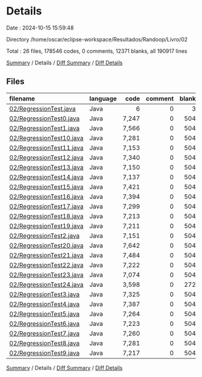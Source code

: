 # Details

Date : 2024-10-15 15:59:48

Directory /home/oscar/eclipse-workspace/Resultados/Randoop/Livro/02

Total : 26 files,  178546 codes, 0 comments, 12371 blanks, all 190917 lines

[Summary](results.md) / Details / [Diff Summary](diff.md) / [Diff Details](diff-details.md)

## Files
| filename | language | code | comment | blank | total |
| :--- | :--- | ---: | ---: | ---: | ---: |
| [02/RegressionTest.java](/02/RegressionTest.java) | Java | 6 | 0 | 3 | 9 |
| [02/RegressionTest0.java](/02/RegressionTest0.java) | Java | 7,247 | 0 | 504 | 7,751 |
| [02/RegressionTest1.java](/02/RegressionTest1.java) | Java | 7,566 | 0 | 504 | 8,070 |
| [02/RegressionTest10.java](/02/RegressionTest10.java) | Java | 7,281 | 0 | 504 | 7,785 |
| [02/RegressionTest11.java](/02/RegressionTest11.java) | Java | 7,153 | 0 | 504 | 7,657 |
| [02/RegressionTest12.java](/02/RegressionTest12.java) | Java | 7,340 | 0 | 504 | 7,844 |
| [02/RegressionTest13.java](/02/RegressionTest13.java) | Java | 7,150 | 0 | 504 | 7,654 |
| [02/RegressionTest14.java](/02/RegressionTest14.java) | Java | 7,137 | 0 | 504 | 7,641 |
| [02/RegressionTest15.java](/02/RegressionTest15.java) | Java | 7,421 | 0 | 504 | 7,925 |
| [02/RegressionTest16.java](/02/RegressionTest16.java) | Java | 7,394 | 0 | 504 | 7,898 |
| [02/RegressionTest17.java](/02/RegressionTest17.java) | Java | 7,299 | 0 | 504 | 7,803 |
| [02/RegressionTest18.java](/02/RegressionTest18.java) | Java | 7,213 | 0 | 504 | 7,717 |
| [02/RegressionTest19.java](/02/RegressionTest19.java) | Java | 7,211 | 0 | 504 | 7,715 |
| [02/RegressionTest2.java](/02/RegressionTest2.java) | Java | 7,151 | 0 | 504 | 7,655 |
| [02/RegressionTest20.java](/02/RegressionTest20.java) | Java | 7,642 | 0 | 504 | 8,146 |
| [02/RegressionTest21.java](/02/RegressionTest21.java) | Java | 7,484 | 0 | 504 | 7,988 |
| [02/RegressionTest22.java](/02/RegressionTest22.java) | Java | 7,222 | 0 | 504 | 7,726 |
| [02/RegressionTest23.java](/02/RegressionTest23.java) | Java | 7,074 | 0 | 504 | 7,578 |
| [02/RegressionTest24.java](/02/RegressionTest24.java) | Java | 3,598 | 0 | 272 | 3,870 |
| [02/RegressionTest3.java](/02/RegressionTest3.java) | Java | 7,325 | 0 | 504 | 7,829 |
| [02/RegressionTest4.java](/02/RegressionTest4.java) | Java | 7,387 | 0 | 504 | 7,891 |
| [02/RegressionTest5.java](/02/RegressionTest5.java) | Java | 7,264 | 0 | 504 | 7,768 |
| [02/RegressionTest6.java](/02/RegressionTest6.java) | Java | 7,223 | 0 | 504 | 7,727 |
| [02/RegressionTest7.java](/02/RegressionTest7.java) | Java | 7,260 | 0 | 504 | 7,764 |
| [02/RegressionTest8.java](/02/RegressionTest8.java) | Java | 7,281 | 0 | 504 | 7,785 |
| [02/RegressionTest9.java](/02/RegressionTest9.java) | Java | 7,217 | 0 | 504 | 7,721 |

[Summary](results.md) / Details / [Diff Summary](diff.md) / [Diff Details](diff-details.md)